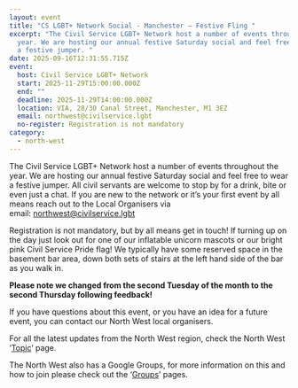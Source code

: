 ```yaml
---
layout: event
title: "CS LGBT+ Network Social - Manchester – Festive Fling "
excerpt: "The Civil Service LGBT+ Network host a number of events throughout the
  year. We are hosting our annual festive Saturday social and feel free to wear
  a festive jumper. "
date: 2025-09-16T12:31:55.715Z
event:
  host: Civil Service LGBT+ Network
  start: 2025-11-29T15:00:00.000Z
  end: ""
  deadline: 2025-11-29T14:00:00.000Z
  location: VIA, 28/30 Canal Street, Manchester, M1 3EZ
  email: northwest@civilservice.lgbt
  no-register: Registration is not mandatory
category:
  - north-west
---
```

The Civil Service LGBT+ Network host a number of events throughout the year. We are hosting our annual festive Saturday social and feel free to wear a festive jumper. All civil servants are welcome to stop by for a drink, bite or even just a chat. If you are new to the network or it’s your first event by all means reach out to the Local Organisers via email: [northwest@civilservice.lgbt](mailto:northwest@civilservice.lgbt)

Registration is not mandatory, but by all means get in touch! If turning up on the day just look out for one of our inflatable unicorn mascots or our bright pink Civil Service Pride flag! We typically have some reserved space in the basement bar area, down both sets of stairs at the left hand side of the bar as you walk in.

**Please note we changed from the second Tuesday of the month to the second Thursday following feedback!**

If you have questions about this event, or you have an idea for a future event, you can contact our North West local organisers.

For all the latest updates from the North West region, check the North West ‘[Topic](https://www.civilservice.lgbt/topic/north-west)’ page.

T﻿he North West also has a Google Groups, for more information on this and how to join please check out the ‘[Groups](https://www.civilservice.lgbt/groups/)’ pages.